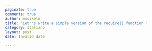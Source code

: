 ```yaml
---
paginate: true
comments: true
author: musikele
title: 'Let''s write a simple version of the require() function '
category: Italiano
layout: post
date: Invalid date

---
```

